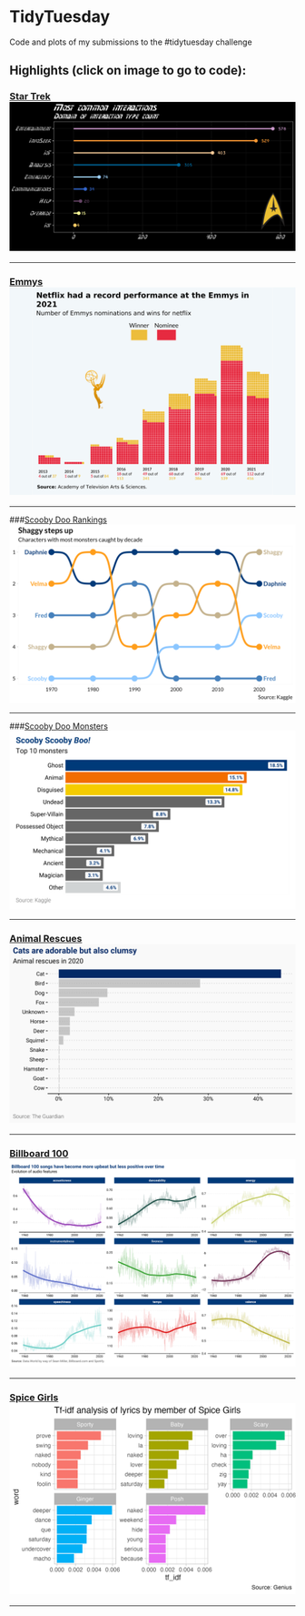 # TidyTuesday
Code and plots of my submissions to the #tidytuesday challenge


## Highlights (click on image to go to code): <br>

### [Star Trek](08-star-trek/startrek.R)<a href="08-star-trek/startrek.R"><img src="08-star-trek/star-trek.png"></a>
___

### [Emmys](13-emmys/emmys.R)<a href="13-emmys/emmys.R)"><img src="13-emmys/netflix.png"></a>
___

###[Scooby Doo Rankings](03-scooby-doo/caught_rank.R)<a href="03-scooby-doo/caught_rank.R"><img src="03-scooby-doo/rank-caught.png"></a>
___

###[Scooby Doo Monsters](03-scooby-doo/monster_types.R)<a href="03-scooby-doo/monster_types.R"><img src="03-scooby-doo/03-scooby-doo-monsters.png"></a>
___

### [Animal Rescues](01-animal-rescue/bar_chart.R)<a href="01-animal-rescue/bar_chart.R"><img src="01-animal-rescue/bar_chart.png"></a>
___


### [Billboard 100](12-billboard100/billboard.R)<a href="12-billboard100/billboard.R"><img src="12-billboard100/features.png"></a>
___
### [Spice Girls](14-spice-girls/spice-girls.R)<a href="14-spice-girls/spice-girls.R"><img src="14-spice-girls/spice_girls.png"></a>
___
